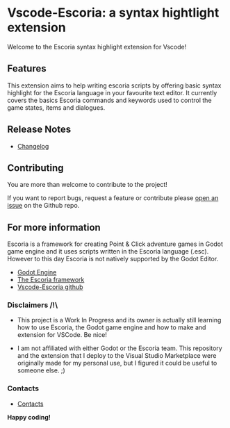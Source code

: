 # Vscode-Escoria: a syntax hightlight extension

Welcome to the Escoria syntax highlight extension for Vscode!

## Features

This extension aims to help writing escoria scripts by offering basic syntax highlight for the Escoria language in your favourite text editor.
It currently covers the basics Escoria commands and keywords used to control the game states, items and dialogues.

## Release Notes
* [Changelog](CHANGELOG.md)

## Contributing

You are more than welcome to contribute to the project! 

If you want to report bugs, request a feature or contribute please [open an issue](https://github.com/Sorae/vscode-escoria/issues) on the Github repo.

## For more information

Escoria is a framework for creating Point & Click adventure games in Godot game engine and it uses scripts written in the Escoria language (.esc).
However to this day Escoria is not natively supported by the Godot Editor.

* [Godot Engine](https://godotengine.org/)
* [The Escoria framework](https://github.com/godotengine/escoria)
* [Vscode-Escoria github](https://github.com/Sorae/vscode-escoria)

### Disclaimers /!\

* This project is a Work In Progress and its owner is actually still learning how to use Escoria, the Godot game engine and how to make and extension for VSCode. Be nice!

* I am not affiliated with either Godot or the Escoria team. 
This repository and the extension that I deploy to the Visual Studio Marketplace were originally made for my personal use, but I figured it could be useful to someone else. ;)

### Contacts
* [Contacts](CONTACTS.md)

**Happy coding!**
